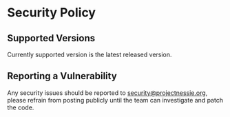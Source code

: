 # Security Policy

## Supported Versions

Currently supported version is the latest released version.

## Reporting a Vulnerability

Any security issues should be reported to security@projectnessie.org, please refrain from posting publicly until the team can investigate and patch the code.
